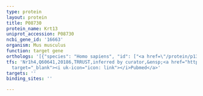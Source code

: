 ```yaml
---
type: protein
layout: protein
title: P08730
protein_name: Krt13
uniprot_accession: P08730
ncbi_gene_id: '16663'
organism: Mus musculus
function: target gene
orthologs: '[{"species": "Homo sapiens", "id": ["<a href=\"/protein/p13646\">P13646</a>"]}, {"species": "Rattus norvegicus", "id": ["Q6IFV4"]}]'
tfs: 'Nr1h4,Q60641,20186,TRRUST,inferred by curator,&ensp;<a href="https://www.ncbi.nlm.nih.gov/pubmed/?term=21619550%5Buid%5D+OR+29087512%5Buid%5D"
  target="_blank"><i uk-icon="icon: link"></i>Pubmed</a>'
targets: ''
binding_sites: ''

---
```


